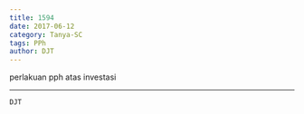 ```yaml
---
title: 1594
date: 2017-06-12
category: Tanya-SC
tags: PPh
author: DJT
---
```


perlakuan pph atas investasi

---



`DJT`
